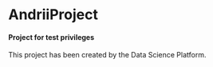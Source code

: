 # AndriiProject
#### Project for test privileges

This project has been created by the Data Science Platform.
